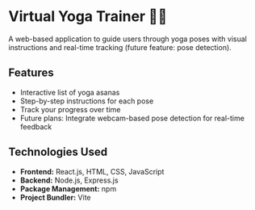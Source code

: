 # Virtual Yoga Trainer 🧘‍♀️

A web-based application to guide users through yoga poses with visual instructions and real-time tracking (future feature: pose detection).

## Features
- Interactive list of yoga asanas
- Step-by-step instructions for each pose
- Track your progress over time
- Future plans: Integrate webcam-based pose detection for real-time feedback

## Technologies Used
- **Frontend:** React.js, HTML, CSS, JavaScript
- **Backend:** Node.js, Express.js
- **Package Management:** npm
- **Project Bundler:** Vite


